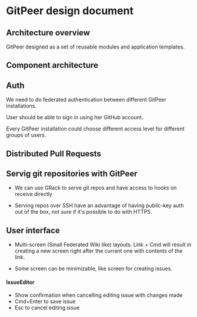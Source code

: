 # GitPeer design document

## Architecture overview

GitPeer designed as a set of reusable modules and application templates.

## Component architecture

## Auth

We need to do federated authentication between different GitPeer installations.

User should be able to sign in using her GitHub account.

Every GitPeer installation could choose different access level for different
groups of users.

## Distributed Pull Requests

## Servig git repositories with GitPeer

  * We can use GRack to serve git repos and have access to hooks on receive
    directly

  * Serving repos over SSH have an advantage of having public-key auth out of
    the box, not sure if it's possible to do with HTTPS.

## User interface

  * Multi-screen (Small Federated Wiki like) layouts.
    Link + Cmd will result in creating a new screen right after the current one
    with contents of the link.

  * Some screen can be minimizable, like screen for creating issues.

#### IssueEditor

  * Show confirmation when cancelling editing issue with changes made
  * Cmd+Enter to save issue
  * Esc to cancel editing issue
